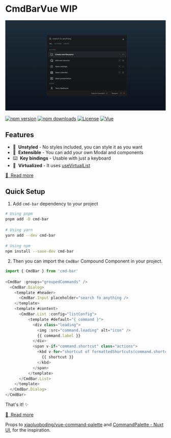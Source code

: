 # CmdBarVue WIP

![Preview](./public/cmd-bar.png)

[![npm version][npm-version-src]][npm-version-href]
[![npm downloads][npm-downloads-src]][npm-downloads-href]
[![License][license-src]][license-href]
[![Vue][vue-src]][vue-href]

## Features

- 🎨&nbsp; **Unstyled** - No styles included, you can style it as you want
- 🧩&nbsp; **Extensible** - You can add your own Modal and components
- ⌨️&nbsp; **Key bindings** - Usable with just a keyboard
- 🧙‍&nbsp; **Virtualized** - It uses [useVirtualList](https://vueuse.org/core/useVirtualList/#usevirtuallist)

[📖 &nbsp;Read more](https://cmd-bar.nuxt.space)

## Quick Setup

1. Add `cmd-bar` dependency to your project

```bash
# Using pnpm
pnpm add -D cmd-bar

# Using yarn
yarn add --dev cmd-bar

# Using npm
npm install --save-dev cmd-bar
```

2. Then you can import the `CmdBar` Compound Component in your project.
```ts
import { CmdBar } from 'cmd-bar'

<CmdBar :groups="groupedCommands" />
  <CmdBar.Dialog>
    <template #header>
      <CmdBar.Input placeholder="search fo anything />
    </template>
    <template #content>
      <CmdBar.List :config="listConfig">
          <template #default="{ command }">
            <div class="leading">
              <img :src="command.leading" alt="icon" />
              {{ command.label }}
            </div>
            <span v-if="command.shortcut" class="actions">
              <kbd v-for="shortcut of formattedShortcuts(command.shortcut)" :key="shortcut">
                {{ shortcut }}
              </kbd>
            </span>
          </template>
      </CmdBar.List>
    </template>
  </CmdBar.Dialog>
</CmdBar>
```

That's it! ✨

[📖 &nbsp;Read more](https://cmd-bar.nuxt.space/introduction/getting-started)

Props to [xiaoluoboding/vue-command-palette](https://github.com/xiaoluoboding/vue-command-palette)  and [CommandPalette - Nuxt UI](https://ui.nuxt.com/navigation/command-palette), for the inspiration.

<!-- Badges -->
[npm-version-src]: https://img.shields.io/npm/v/cmd-bar/latest.svg?style=flat&colorA=18181B&colorB=28CF8D
[npm-version-href]: https://npmjs.com/package/cmd-bar

[npm-downloads-src]: https://img.shields.io/npm/dm/cmd-bar.svg?style=flat&colorA=18181B&colorB=28CF8D
[npm-downloads-href]: https://npmjs.com/package/cmd-bar

[license-src]: https://img.shields.io/npm/l/cmd-bar.svg?style=flat&colorA=18181B&colorB=28CF8D
[license-href]: https://npmjs.com/package/cmd-bar

[vue-src]: https://img.shields.io/badge/Vue-18181B?&logo=vue.js
[vue-href]: https://vuejs.org



